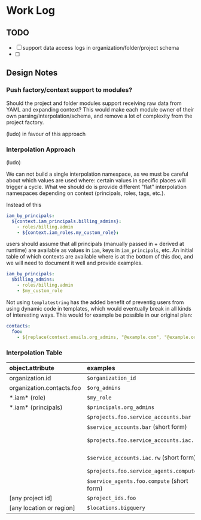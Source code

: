 # Work Log

## TODO

- [ ] support data access logs in organization/folder/project schema
- [ ]

## Design Notes

### Push factory/context support to modules?

Should the project and folder modules support receiving raw data from YAML and expanding context? This would make each module owner of their own parsing/interpolation/schema, and remove a lot of complexity from the project factory.

(ludo) in favour of this approach

### Interpolation Approach

(ludo)

We can not build a single interpolation namespace, as we must be careful about which values are used where: certain values in specific places will trigger a cycle. What we should do is provide different "flat" interpolation namespaces depending on context (principals, roles, tags, etc.).

Instead of this

```yaml
iam_by_principals:
  ${context.iam_principals.billing_admins}:
    - roles/billing.admin
    - ${context.iam_roles.my_custom_role}:
```

users should assume that all principals (manually passed in + derived at runtime) are available as values in `iam`, keys in `iam_principals`, etc. An initial table of which contexts are available where is at the bottom of this doc, and we will need to document it well and provide examples.

```yaml
iam_by_principals:
  $billing_admins:
    - roles/billing.admin
    - $my_custom_role
```

Not using `templatestring` has the added benefit of preventig users from using dynamic code in templates, which would eventually break in all kinds of interesting ways. This would for example be possible in our original plan:

```yaml
contacts:
  foo:
    - ${replace(context.emails.org_admins, "@example.com", "@example.org")}
```

### Interpolation Table

| object.attribute          | examples                                   | manual context    | dynamic context                     |
| :------------------------ | :----------------------------------------- | :---------------- | :---------------------------------- |
| organization.id           | `$organization_id`                         | `organization.id` |                                     |
| organization.contacts.foo | `$org_admins`                              | `email_addresses` |                                     |
| \*.iam\* (role)           | `$my_role`                                 | `custom_roles`    | `organization.custom_roles`         |
| \*.iam\* (principals)     | `$principals.org_admins`                   | `principals`      |                                     |
|                           | `$projects.foo.service_accounts.bar`       |                   | project service accounts            |
|                           | `$service_accounts.bar` (short form)       |                   | project service accounts            |
|                           | `$projects.foo.service_accounts.iac.rw`    |                   | project automation service accounts |
|                           | `$service_accounts.iac.rw` (short form)    |                   | project automation service accounts |
|                           | `$projects.foo.service_agents.compute`     |                   | project service agents              |
|                           | `$service_agents.foo.compute` (short form) |                   | project service agents              |
| [any project id]          | `$project_ids.foo`                         | `project_ids`     | project ids                         |
| [any location or region]  | `$locations.bigquery`                      | `locations`       |                                     |
